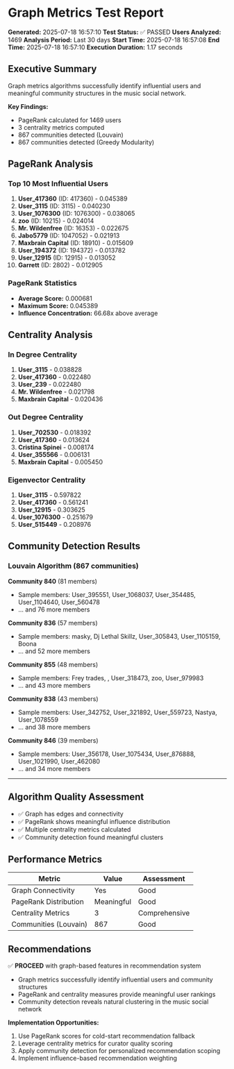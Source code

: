 # Graph Metrics Test Report

**Generated:** 2025-07-18 16:57:10
**Test Status:** ✅ PASSED
**Users Analyzed:** 1469
**Analysis Period:** Last 30 days
**Start Time:** 2025-07-18 16:57:08
**End Time:** 2025-07-18 16:57:10
**Execution Duration:** 1.17 seconds

## Executive Summary

Graph metrics algorithms successfully identify influential users and meaningful community structures in the music social network.

**Key Findings:**
- PageRank calculated for 1469 users
- 3 centrality metrics computed
- 867 communities detected (Louvain)
- 867 communities detected (Greedy Modularity)

## PageRank Analysis

### Top 10 Most Influential Users
1. **User_417360** (ID: 417360) - 0.045389
2. **User_3115** (ID: 3115) - 0.040230
3. **User_1076300** (ID: 1076300) - 0.038065
4. **zoo** (ID: 10215) - 0.024014
5. **Mr. Wildenfree** (ID: 16353) - 0.022675
6. **Jabo5779** (ID: 1047052) - 0.021913
7. **Maxbrain Capital** (ID: 18910) - 0.015609
8. **User_194372** (ID: 194372) - 0.013782
9. **User_12915** (ID: 12915) - 0.013052
10. **Garrett** (ID: 2802) - 0.012905

### PageRank Statistics
- **Average Score:** 0.000681
- **Maximum Score:** 0.045389
- **Influence Concentration:** 66.68x above average

## Centrality Analysis

### In Degree Centrality
1. **User_3115** - 0.038828
2. **User_417360** - 0.022480
3. **User_239** - 0.022480
4. **Mr. Wildenfree** - 0.021798
5. **Maxbrain Capital** - 0.020436

### Out Degree Centrality
1. **User_702530** - 0.018392
2. **User_417360** - 0.013624
3. **Cristina Spinei** - 0.008174
4. **User_355566** - 0.006131
5. **Maxbrain Capital** - 0.005450

### Eigenvector Centrality
1. **User_3115** - 0.597822
2. **User_417360** - 0.561241
3. **User_12915** - 0.303625
4. **User_1076300** - 0.251679
5. **User_515449** - 0.208976

## Community Detection Results

### Louvain Algorithm (867 communities)

**Community 840** (81 members)
- Sample members: User_395551, User_1068037, User_354485, User_1104640, User_560478
- ... and 76 more members

**Community 836** (57 members)
- Sample members: masky, Dj Lethal Skillz, User_305843, User_1105159, Boona
- ... and 52 more members

**Community 855** (48 members)
- Sample members: Frey trades, , User_318473, zoo, User_979983
- ... and 43 more members

**Community 838** (43 members)
- Sample members: User_342752, User_321892, User_559723, Nastya, User_1078559
- ... and 38 more members

**Community 846** (39 members)
- Sample members: User_356178, User_1075434, User_876888, User_1021990, User_462080
- ... and 34 more members

---

## Algorithm Quality Assessment

- ✅ Graph has edges and connectivity
- ✅ PageRank shows meaningful influence distribution
- ✅ Multiple centrality metrics calculated
- ✅ Community detection found meaningful clusters

## Performance Metrics

| Metric | Value | Assessment |
|--------|-------|------------|
| Graph Connectivity | Yes | Good |
| PageRank Distribution | Meaningful | Good |
| Centrality Metrics | 3 | Comprehensive |
| Communities (Louvain) | 867 | Good |

## Recommendations

✅ **PROCEED** with graph-based features in recommendation system
- Graph metrics successfully identify influential users and community structures
- PageRank and centrality measures provide meaningful user rankings
- Community detection reveals natural clustering in the music social network

**Implementation Opportunities:**
1. Use PageRank scores for cold-start recommendation fallback
2. Leverage centrality metrics for curator quality scoring
3. Apply community detection for personalized recommendation scoping
4. Implement influence-based recommendation weighting
